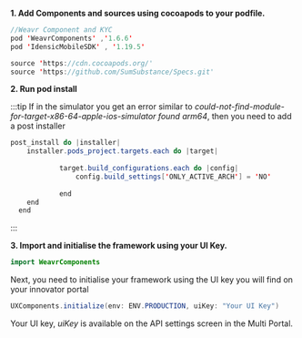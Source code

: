 **1. Add Components and sources using cocoapods to your podfile.**


````java
//Weavr Component and KYC
pod 'WeavrComponents' ,'1.6.6'
pod 'IdensicMobileSDK' , '1.19.5'
````
````java
source 'https://cdn.cocoapods.org/'
source 'https://github.com/SumSubstance/Specs.git'
````

**2. Run pod install**

:::tip
If in the simulator you get an error similar to *could-not-find-module-for-target-x86-64-apple-ios-simulator found arm64*, then you need to add a post installer

````java
post_install do |installer|
    installer.pods_project.targets.each do |target|
        
            target.build_configurations.each do |config|
                config.build_settings['ONLY_ACTIVE_ARCH'] = 'NO'
               
            end
    end
  end
````
:::

**3. Import and initialise the framework using your UI Key.**
````java
import WeavrComponents
````

Next, you need to initialise your framework using the UI key you will find on your innovator portal
````java
UXComponents.initialize(env: ENV.PRODUCTION, uiKey: "Your UI Key")
````

Your UI key, *uiKey* is available on the API settings screen in the Multi Portal.
